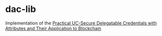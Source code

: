 # dac-lib
Implementation of the [Practical UC-Secure Delegatable Credentials with Attributes and Their Application to Blockchain](https://acmccs.github.io/papers/p683-camenischA.pdf)
